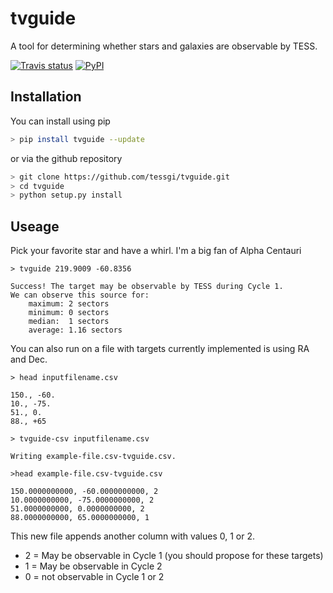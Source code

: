# tvguide

A tool for determining whether stars and galaxies are observable by TESS.

[![Travis status](http://img.shields.io/travis/tessgi/tvguide/master.svg)](http://travis-ci.org/tessgi/tvguide)
[![PyPI](http://img.shields.io/pypi/v/tvguide.svg)](https://pypi.python.org/pypi/tvguide/)

## Installation
You can install using pip


``` bash
> pip install tvguide --update
```

or via the github repository
``` bash
> git clone https://github.com/tessgi/tvguide.git
> cd tvguide
> python setup.py install
```

## Useage
Pick your favorite star and have a whirl. I'm a big fan of Alpha Centauri
``` 
> tvguide 219.9009 -60.8356

Success! The target may be observable by TESS during Cycle 1.
We can observe this source for:
    maximum: 2 sectors
    minimum: 0 sectors
    median:  1 sectors
    average: 1.16 sectors
```

You can also run on a file with targets
currently implemented is using RA and Dec.
``` 
> head inputfilename.csv

150., -60.
10., -75.
51., 0.
88., +65

> tvguide-csv inputfilename.csv

Writing example-file.csv-tvguide.csv.

>head example-file.csv-tvguide.csv

150.0000000000, -60.0000000000, 2
10.0000000000, -75.0000000000, 2
51.0000000000, 0.0000000000, 2
88.0000000000, 65.0000000000, 1
```
This new file appends another column with values 0, 1 or 2. 
* 2 = May be observable in Cycle 1 (you should propose for these targets)
* 1 = May be observable in Cycle 2
* 0 = not observable in Cycle 1 or 2

